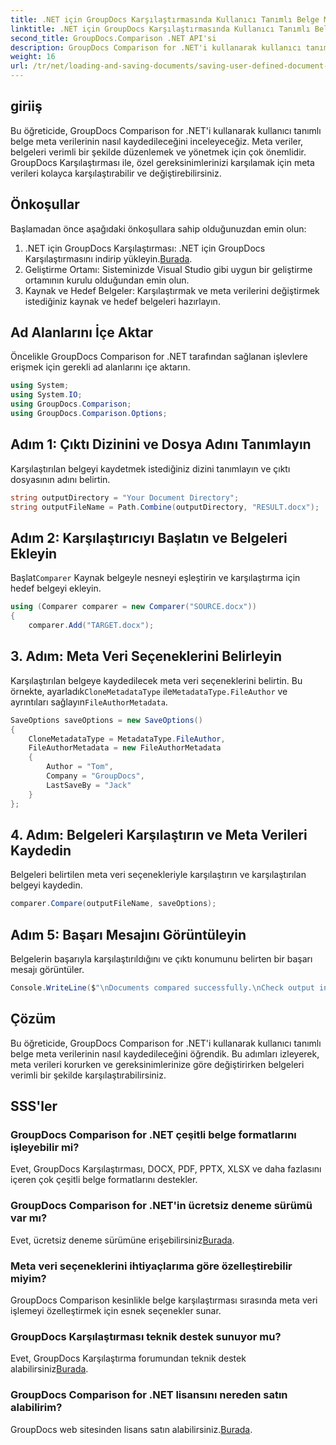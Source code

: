 ```yaml
---
title: .NET için GroupDocs Karşılaştırmasında Kullanıcı Tanımlı Belge Meta Verilerini Kaydetme
linktitle: .NET için GroupDocs Karşılaştırmasında Kullanıcı Tanımlı Belge Meta Verilerini Kaydetme
second_title: GroupDocs.Comparison .NET API'si
description: GroupDocs Comparison for .NET'i kullanarak kullanıcı tanımlı belge meta verilerini nasıl kaydedeceğinizi öğrenin. Adım adım talimatlarla meta verileri kolayca karşılaştırın ve değiştirin.
weight: 16
url: /tr/net/loading-and-saving-documents/saving-user-defined-document-metadata/
---
```

## giriiş
Bu öğreticide, GroupDocs Comparison for .NET'i kullanarak kullanıcı tanımlı belge meta verilerinin nasıl kaydedileceğini inceleyeceğiz. Meta veriler, belgeleri verimli bir şekilde düzenlemek ve yönetmek için çok önemlidir. GroupDocs Karşılaştırması ile, özel gereksinimlerinizi karşılamak için meta verileri kolayca karşılaştırabilir ve değiştirebilirsiniz.
## Önkoşullar
Başlamadan önce aşağıdaki önkoşullara sahip olduğunuzdan emin olun:
1.  .NET için GroupDocs Karşılaştırması: .NET için GroupDocs Karşılaştırmasını indirip yükleyin.[Burada](https://releases.groupdocs.com/comparison/net/).
2. Geliştirme Ortamı: Sisteminizde Visual Studio gibi uygun bir geliştirme ortamının kurulu olduğundan emin olun.
3. Kaynak ve Hedef Belgeler: Karşılaştırmak ve meta verilerini değiştirmek istediğiniz kaynak ve hedef belgeleri hazırlayın.

## Ad Alanlarını İçe Aktar
Öncelikle GroupDocs Comparison for .NET tarafından sağlanan işlevlere erişmek için gerekli ad alanlarını içe aktarın.
```csharp
using System;
using System.IO;
using GroupDocs.Comparison;
using GroupDocs.Comparison.Options;
```
## Adım 1: Çıktı Dizinini ve Dosya Adını Tanımlayın
Karşılaştırılan belgeyi kaydetmek istediğiniz dizini tanımlayın ve çıktı dosyasının adını belirtin.
```csharp
string outputDirectory = "Your Document Directory";
string outputFileName = Path.Combine(outputDirectory, "RESULT.docx");
```
## Adım 2: Karşılaştırıcıyı Başlatın ve Belgeleri Ekleyin
 Başlat`Comparer` Kaynak belgeyle nesneyi eşleştirin ve karşılaştırma için hedef belgeyi ekleyin.
```csharp
using (Comparer comparer = new Comparer("SOURCE.docx"))
{
    comparer.Add("TARGET.docx");
```
## 3. Adım: Meta Veri Seçeneklerini Belirleyin
 Karşılaştırılan belgeye kaydedilecek meta veri seçeneklerini belirtin. Bu örnekte, ayarladık`CloneMetadataType` ile`MetadataType.FileAuthor` ve ayrıntıları sağlayın`FileAuthorMetadata`.
```csharp
SaveOptions saveOptions = new SaveOptions()
{
    CloneMetadataType = MetadataType.FileAuthor,
    FileAuthorMetadata = new FileAuthorMetadata
    {
        Author = "Tom",
        Company = "GroupDocs",
        LastSaveBy = "Jack"
    }
};
```
## 4. Adım: Belgeleri Karşılaştırın ve Meta Verileri Kaydedin
Belgeleri belirtilen meta veri seçenekleriyle karşılaştırın ve karşılaştırılan belgeyi kaydedin.
```csharp
comparer.Compare(outputFileName, saveOptions);
```
## Adım 5: Başarı Mesajını Görüntüleyin
Belgelerin başarıyla karşılaştırıldığını ve çıktı konumunu belirten bir başarı mesajı görüntüler.
```csharp
Console.WriteLine($"\nDocuments compared successfully.\nCheck output in {outputDirectory}.");
```

## Çözüm
Bu öğreticide, GroupDocs Comparison for .NET'i kullanarak kullanıcı tanımlı belge meta verilerinin nasıl kaydedileceğini öğrendik. Bu adımları izleyerek, meta verileri korurken ve gereksinimlerinize göre değiştirirken belgeleri verimli bir şekilde karşılaştırabilirsiniz.
## SSS'ler
### GroupDocs Comparison for .NET çeşitli belge formatlarını işleyebilir mi?
Evet, GroupDocs Karşılaştırması, DOCX, PDF, PPTX, XLSX ve daha fazlasını içeren çok çeşitli belge formatlarını destekler.
### GroupDocs Comparison for .NET'in ücretsiz deneme sürümü var mı?
 Evet, ücretsiz deneme sürümüne erişebilirsiniz[Burada](https://releases.groupdocs.com/).
### Meta veri seçeneklerini ihtiyaçlarıma göre özelleştirebilir miyim?
GroupDocs Comparison kesinlikle belge karşılaştırması sırasında meta veri işlemeyi özelleştirmek için esnek seçenekler sunar.
### GroupDocs Karşılaştırması teknik destek sunuyor mu?
Evet, GroupDocs Karşılaştırma forumundan teknik destek alabilirsiniz[Burada](https://forum.groupdocs.com/c/comparison/12).
### GroupDocs Comparison for .NET lisansını nereden satın alabilirim?
 GroupDocs web sitesinden lisans satın alabilirsiniz.[Burada](https://purchase.groupdocs.com/buy).